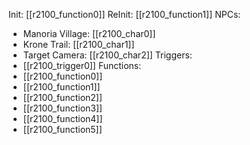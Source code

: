 Init: [[r2100_function0]]
ReInit: [[r2100_function1]]
NPCs:
- Manoria Village: [[r2100_char0]]
- Krone Trail: [[r2100_char1]]
- Target Camera: [[r2100_char2]]
Triggers:
- [[r2100_trigger0]]
Functions:
- [[r2100_function0]]
- [[r2100_function1]]
- [[r2100_function2]]
- [[r2100_function3]]
- [[r2100_function4]]
- [[r2100_function5]]
